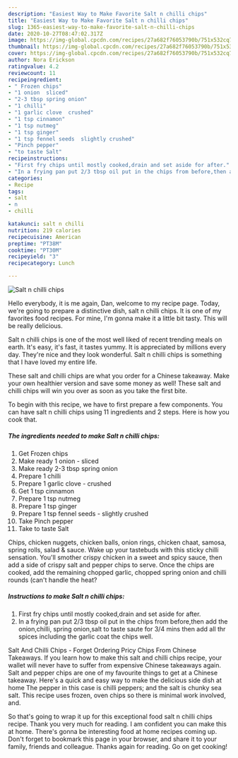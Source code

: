 ```yaml
---
description: "Easiest Way to Make Favorite Salt n chilli chips"
title: "Easiest Way to Make Favorite Salt n chilli chips"
slug: 1365-easiest-way-to-make-favorite-salt-n-chilli-chips
date: 2020-10-27T08:47:02.317Z
image: https://img-global.cpcdn.com/recipes/27a682f76053790b/751x532cq70/salt-n-chilli-chips-recipe-main-photo.jpg
thumbnail: https://img-global.cpcdn.com/recipes/27a682f76053790b/751x532cq70/salt-n-chilli-chips-recipe-main-photo.jpg
cover: https://img-global.cpcdn.com/recipes/27a682f76053790b/751x532cq70/salt-n-chilli-chips-recipe-main-photo.jpg
author: Nora Erickson
ratingvalue: 4.2
reviewcount: 11
recipeingredient:
- " Frozen chips"
- "1 onion  sliced"
- "2-3 tbsp spring onion"
- "1 chilli"
- "1 garlic clove  crushed"
- "1 tsp cinnamon"
- "1 tsp nutmeg"
- "1 tsp ginger"
- "1 tsp fennel seeds  slightly crushed"
- "Pinch pepper"
- "to taste Salt"
recipeinstructions:
- "First fry chips until mostly cooked,drain and set aside for after."
- "In a frying pan put 2/3 tbsp oil put in the chips from before,then add the onion,chilli, spring onion,salt to taste saute for 3/4 mins then add all thr spices including the garlic coat the chips well."
categories:
- Recipe
tags:
- salt
- n
- chilli

katakunci: salt n chilli 
nutrition: 219 calories
recipecuisine: American
preptime: "PT38M"
cooktime: "PT30M"
recipeyield: "3"
recipecategory: Lunch

---
```



![Salt n chilli chips](https://img-global.cpcdn.com/recipes/27a682f76053790b/751x532cq70/salt-n-chilli-chips-recipe-main-photo.jpg)

Hello everybody, it is me again, Dan, welcome to my recipe page. Today, we're going to prepare a distinctive dish, salt n chilli chips. It is one of my favorites food recipes. For mine, I'm gonna make it a little bit tasty. This will be really delicious.

Salt n chilli chips is one of the most well liked of recent trending meals on earth. It's easy, it's fast, it tastes yummy. It is appreciated by millions every day. They're nice and they look wonderful. Salt n chilli chips is something that I have loved my entire life.

These salt and chilli chips are what you order for a Chinese takeaway. Make your own healthier version and save some money as well! These salt and chilli chips will win you over as soon as you take the first bite.


To begin with this recipe, we have to first prepare a few components. You can have salt n chilli chips using 11 ingredients and 2 steps. Here is how you cook that.

<!--inarticleads1-->

##### The ingredients needed to make Salt n chilli chips:

1. Get  Frozen chips
1. Make ready 1 onion - sliced
1. Make ready 2-3 tbsp spring onion
1. Prepare 1 chilli
1. Prepare 1 garlic clove - crushed
1. Get 1 tsp cinnamon
1. Prepare 1 tsp nutmeg
1. Prepare 1 tsp ginger
1. Prepare 1 tsp fennel seeds - slightly crushed
1. Take Pinch pepper
1. Take to taste Salt


Chips, chicken nuggets, chicken balls, onion rings, chicken chaat, samosa, spring rolls, salad &amp; sauce. Wake up your tastebuds with this sticky chilli sensation. You&#39;ll smother crispy chicken in a sweet and spicy sauce, then add a side of crispy salt and pepper chips to serve. Once the chips are cooked, add the remaining chopped garlic, chopped spring onion and chilli rounds (can&#39;t handle the heat? 

<!--inarticleads2-->

##### Instructions to make Salt n chilli chips:

1. First fry chips until mostly cooked,drain and set aside for after.
1. In a frying pan put 2/3 tbsp oil put in the chips from before,then add the onion,chilli, spring onion,salt to taste saute for 3/4 mins then add all thr spices including the garlic coat the chips well.


Salt And Chilli Chips - Forget Ordering Pricy Chips From Chinese Takeaways. If you learn how to make this salt and chilli chips recipe, your wallet will never have to suffer from expensive Chinese takeaways again. Salt and pepper chips are one of my favourite things to get at a Chinese takeaway. Here&#39;s a quick and easy way to make the delicious side dish at home The pepper in this case is chilli peppers; and the salt is chunky sea salt. This recipe uses frozen, oven chips so there is minimal work involved, and. 

So that's going to wrap it up for this exceptional food salt n chilli chips recipe. Thank you very much for reading. I am confident you can make this at home. There's gonna be interesting food at home recipes coming up. Don't forget to bookmark this page in your browser, and share it to your family, friends and colleague. Thanks again for reading. Go on get cooking!
